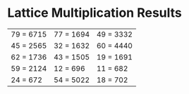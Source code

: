 # Lattice Multiplication Results

|   |   |   |
|---|---|---|
| 79 = 6715 | 77 = 1694 | 49 = 3332 |
| 45 = 2565 | 32 = 1632 | 60 = 4440 |
| 62 = 1736 | 43 = 1505 | 19 = 1691 |
| 59 = 2124 | 12 = 696 | 11 = 682 |
| 24 = 672 | 54 = 5022 | 18 = 702 |
